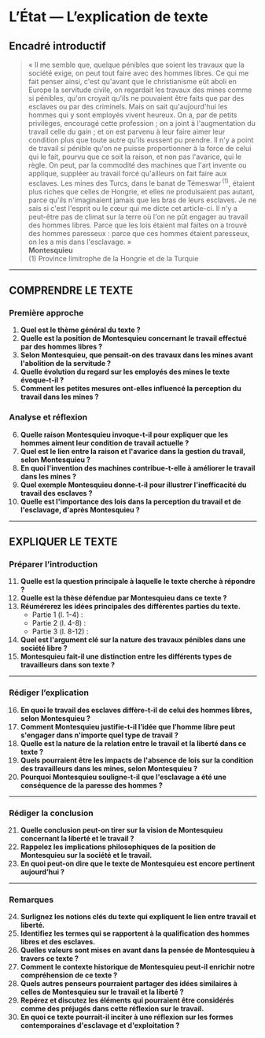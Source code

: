 # L’État — L’explication de texte

## Encadré introductif
> « Il me semble que, quelque pénibles que soient les travaux que la société exige, on peut tout faire avec des hommes libres. Ce qui me fait penser ainsi, c'est qu'avant que le christianisme eût aboli en Europe la servitude civile, on regardait les travaux des mines comme si pénibles, qu'on croyait qu'ils ne pouvaient être faits que par des esclaves ou par des criminels. Mais on sait qu'aujourd'hui les hommes qui y sont employés vivent heureux. On a, par de petits privilèges, encouragé cette profession ; on a joint à l'augmentation du travail celle du gain ; et on est parvenu à leur faire aimer leur condition plus que toute autre qu'ils eussent pu prendre. Il n'y a point de travail si pénible qu'on ne puisse proportionner à la force de celui qui le fait, pourvu que ce soit la raison, et non pas l'avarice, qui le règle. On peut, par la commodité des machines que l'art invente ou applique, suppléer au travail forcé qu'ailleurs on fait faire aux esclaves. Les mines des Turcs, dans le banat de Témeswar&#x202F;<sup>(1)</sup>, étaient plus riches que celles de Hongrie, et elles ne produisaient pas autant, parce qu'ils n'imaginaient jamais que les bras de leurs esclaves. Je ne sais si c'est l'esprit ou le cœur qui me dicte cet article-ci. Il n'y a peut-être pas de climat sur la terre où l'on ne pût engager au travail des hommes libres. Parce que les lois étaient mal faites on a trouvé des hommes paresseux : parce que ces hommes étaient paresseux, on les a mis dans l'esclavage. »<br/><b>Montesquieu</b><br/>(1) Province limitrophe de la Hongrie et de la Turquie

---

## COMPRENDRE LE TEXTE

### Première approche

1. **Quel est le thème général du texte ?**  
2. **Quelle est la position de Montesquieu concernant le travail effectué par des hommes libres ?**  
3. **Selon Montesquieu, que pensait-on des travaux dans les mines avant l'abolition de la servitude ?**  
4. **Quelle évolution du regard sur les employés des mines le texte évoque-t-il ?**  
5. **Comment les petites mesures ont-elles influencé la perception du travail dans les mines ?**  

### Analyse et réflexion

6. **Quelle raison Montesquieu invoque-t-il pour expliquer que les hommes aiment leur condition de travail actuelle ?**  
7. **Quel est le lien entre la raison et l'avarice dans la gestion du travail, selon Montesquieu ?**  
8. **En quoi l'invention des machines contribue-t-elle à améliorer le travail dans les mines ?**  
9. **Quel exemple Montesquieu donne-t-il pour illustrer l'inefficacité du travail des esclaves ?**  
10. **Quelle est l'importance des lois dans la perception du travail et de l'esclavage, d'après Montesquieu ?**  

---

## EXPLIQUER LE TEXTE

### Préparer l’introduction

11. **Quelle est la question principale à laquelle le texte cherche à répondre ?**  
12. **Quelle est la thèse défendue par Montesquieu dans ce texte ?**  
13. **Réumérerez les idées principales des différentes parties du texte.**  
    - Partie 1 (l. 1-4) :  
    - Partie 2 (l. 4-8) :  
    - Partie 3 (l. 8-12) :  
14. **Quel est l'argument clé sur la nature des travaux pénibles dans une société libre ?**  
15. **Montesquieu fait-il une distinction entre les différents types de travailleurs dans son texte ?**  

---

### Rédiger l’explication

16. **En quoi le travail des esclaves diffère-t-il de celui des hommes libres, selon Montesquieu ?**  
17. **Comment Montesquieu justifie-t-il l’idée que l’homme libre peut s'engager dans n'importe quel type de travail ?**  
18. **Quelle est la nature de la relation entre le travail et la liberté dans ce texte ?**  
19. **Quels pourraient être les impacts de l'absence de lois sur la condition des travailleurs dans les mines, selon Montesquieu ?**  
20. **Pourquoi Montesquieu souligne-t-il que l'esclavage a été une conséquence de la paresse des hommes ?**  

---

### Rédiger la conclusion

21. **Quelle conclusion peut-on tirer sur la vision de Montesquieu concernant la liberté et le travail ?**  
22. **Rappelez les implications philosophiques de la position de Montesquieu sur la société et le travail.**  
23. **En quoi peut-on dire que le texte de Montesquieu est encore pertinent aujourd’hui ?**  

---

 ### Remarques
24. **Surlignez les notions clés du texte qui expliquent le lien entre travail et liberté.**  
25. **Identifiez les termes qui se rapportent à la qualification des hommes libres et des esclaves.**  
26. **Quelles valeurs sont mises en avant dans la pensée de Montesquieu à travers ce texte ?**  
27. **Comment le contexte historique de Montesquieu peut-il enrichir notre compréhension de ce texte ?**  
28. **Quels autres penseurs pourraient partager des idées similaires à celles de Montesquieu sur le travail et la liberté ?**  
29. **Repérez et discutez les éléments qui pourraient être considérés comme des préjugés dans cette réflexion sur le travail.**  
30. **En quoi ce texte pourrait-il inciter à une réflexion sur les formes contemporaines d'esclavage et d'exploitation ?**  